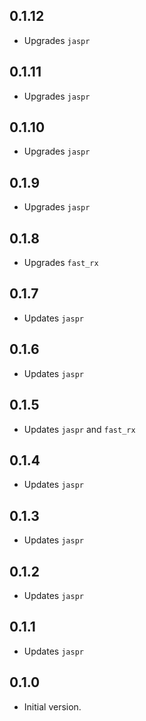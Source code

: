 ## 0.1.12
- Upgrades `jaspr`

## 0.1.11
- Upgrades `jaspr`

## 0.1.10
- Upgrades `jaspr`

## 0.1.9
- Upgrades `jaspr`

## 0.1.8
- Upgrades `fast_rx`

## 0.1.7
- Updates `jaspr`

## 0.1.6
- Updates `jaspr`

## 0.1.5
- Updates `jaspr` and `fast_rx`

## 0.1.4
- Updates `jaspr`

## 0.1.3
- Updates `jaspr`

## 0.1.2
- Updates `jaspr`

## 0.1.1
- Updates `jaspr`

## 0.1.0
- Initial version.
